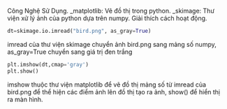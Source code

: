 Công Nghệ Sử Dụng. 
_matplotlib: Vẽ đồ thị trong python. 
_skimage: Thư viện xử lý ảnh của python dựa trên numpy. 
Giải thích cách hoạt động. 
```python
dt=skimage.io.imread("bird.png", as_gray=True)
```
imread của thư viện skimage chuyển ảnh bird.png sang mảng số numpy, as_gray=True chuyển sang giá trị đen trắng
```python
plt.imshow(dt,cmap='gray')
plt.show()
```
imshow thuộc thư viện matplotlib để vẽ đồ thị mảng số từ imread của bird.png để thể hiện các điểm ảnh lên đồ thị tạo ra ảnh, show() để hiển thị ra màn hình.

